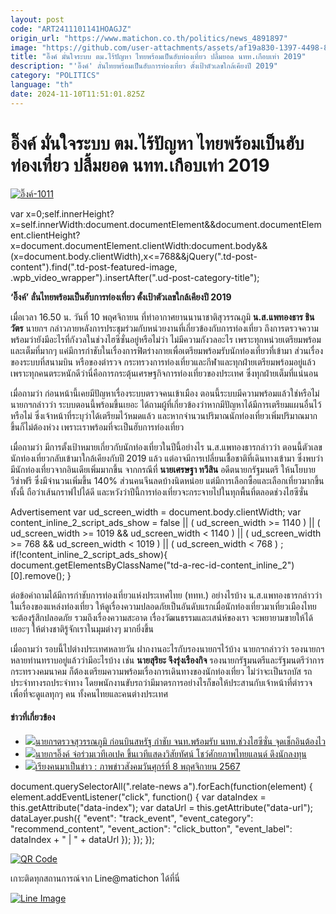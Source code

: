 ```yaml
---
layout: post
code: "ART2411101141HOAGJZ"
origin_url: "https://www.matichon.co.th/politics/news_4891897"
image: "https://github.com/user-attachments/assets/af19a830-1397-4498-82f0-cd47a523856d"
title: "อิ๊งค์ มั่นใจระบบ ตม.ไร้ปัญหา ไทยพร้อมเป็นฮับท่องเที่ยว ปลื้มยอด นทท.เกือบเท่า 2019"
description: "'อิ๊งค์' ลั่นไทยพร้อมเป็นฮับการท่องเที่ยว ตั้งเป้าตัวเลขใกล้เคียงปี 2019"
category: "POLITICS"
language: "th"
date: 2024-11-10T11:51:01.825Z
---
```


# อิ๊งค์ มั่นใจระบบ ตม.ไร้ปัญหา ไทยพร้อมเป็นฮับท่องเที่ยว ปลื้มยอด นทท.เกือบเท่า 2019

[![](https://www.matichon.co.th/wp-content/uploads/2024/11/อิ๊งค์-1011.jpg "อิ๊งค์-1011")](https://www.matichon.co.th/wp-content/uploads/2024/11/อิ๊งค์-1011.jpg)

var x=0;self.innerHeight?x=self.innerWidth:document.documentElement&&document.documentElement.clientHeight?x=document.documentElement.clientWidth:document.body&&(x=document.body.clientWidth),x<=768&&jQuery(".td-post-content").find(".td-post-featured-image, .wpb\_video\_wrapper").insertAfter(".ud-post-category-title");

**‘อิ๊งค์’ ลั่นไทยพร้อมเป็นฮับการท่องเที่ยว ตั้งเป้าตัวเลขใกล้เคียงปี 2019**

เมื่อเวลา 16.50 น. วันที่ 10 พฤศจิกายน ที่ท่าอากาศยานนานาชาติสุวรรณภูมิ **น.ส.แพทองธาร ชินวัตร** นายกฯ กล่าวภายหลังการประชุมร่วมกับหน่วยงานที่เกี่ยวข้องกับการท่องเที่ยว ถึงการตรวจความพร้อมว่ายังมีอะไรที่กังวลในช่วงไฮซีซั่นอยู่หรือไม่ว่า ไม่มีความกังวลอะไร เพราะทุกหน่วยเตรียมพร้อมและเต็มที่มากๆ แค่มีการกำชับในเรื่องการฟิตร่างกายเพื่อเตรียมพร้อมรับนักท่องเที่ยวที่เข้ามา ส่วนเรื่องของระบบที่สนามบิน หรือของตำรวจ กระทรวงการท่องเที่ยวและกีฬาและทุกฝ่ายเตรียมพร้อมอยู่แล้ว เพราะทุกคนตระหนักดีว่านี่คือการกระตุ้นเศรษฐกิจการท่องเที่ยวของประเทศ ซึ่งทุกฝ่ายเต็มที่แน่นอน

เมื่อถามว่า ก่อนหน้านี้เคยมีปัญหาเรื่องระบบตรวจคนเข้าเมือง ตอนนี้ระบบมีความพร้อมแล้วใช่หรือไม่ นายกฯกล่าวว่า ระบบตอนนี้พร้อมขึ้นเยอะ ได้ถามผู้ที่เกี่ยวข้องว่าหากมีปัญหาได้มีการเตรียมแผนอื่นไว้หรือไม่ ซึ่งเจ้าหน้าที่ระบุว่าได้เตรียมไว้หมดแล้ว และหากจำนวนปริมาณนักท่องเที่ยวเพิ่มปริมาณมากขึ้นก็ไม่ต้องห่วง เพราะเราพร้อมที่จะเป็นฮับการท่องเที่ยว

เมื่อถามว่า มีการตั้งเป้าหมายเกี่ยวกับนักท่องเที่ยวในปีนี้อย่างไร น.ส.แพทองธารกล่าวว่า ตอนนี้ตัวเลขนักท่องเที่ยวกลับเข้ามาใกล้เคียงกับปี 2019 แล้ว แต่อาจมีการเปลี่ยนเชื้อชาติที่เดินทางเข้ามา ซึ่งพบว่ามีนักท่องเที่ยวจากอินเดียเพิ่มมากขึ้น จากกรณีที่ **นายเศรษฐา ทวีสิน** อดีตนายกรัฐมนตรี ให้นโยบายวีซ่าฟรี ซึ่งมีจำนวนเพิ่มขึ้น 140% ส่วนคนจีนลดบ้างนิดหน่อย แต่มีการเลือกซื้อและเลือกเที่ยวมากขึ้น ทั้งนี้ ถือว่าเส้นกราฟไปได้ดี และหวังว่าปีนี้การท่องเที่ยวจะกระจายไปในทุกพื้นที่ตลอดช่วงไฮซีซั่น

Advertisement var ud\_screen\_width = document.body.clientWidth; var content\_inline\_2\_script\_ads\_show = false || ( ud\_screen\_width >= 1140 ) || ( ud\_screen\_width >= 1019 && ud\_screen\_width < 1140 ) || ( ud\_screen\_width >= 768 && ud\_screen\_width < 1019 ) || ( ud\_screen\_width < 768 ) ; if(!content\_inline\_2\_script\_ads\_show){ document.getElementsByClassName("td-a-rec-id-content\_inline\_2")\[0\].remove(); }

ต่อข้อคำถามได้มีการกำชับการท่องเที่ยวแห่งประเทศไทย (ททท.) อย่างไรบ้าง น.ส.แพทองธารกล่าวว่า ในเรื่องของแหล่งท่องเที่ยว ให้ดูเรื่องความปลอดภัยเป็นอันดับแรกเมื่อนักท่องเที่ยวมาเที่ยวเมืองไทย จะต้องรู้สึกปลอดภัย รวมถึงเรื่องความสะอาด เรื่องวัฒนธรรมและเสน่ห์ของเรา จะพยายามขายให้ได้เยอะๆ ให้ต่างชาติรู้จักเราในมุมต่างๆ มากยิ่งขึ้น

เมื่อถามว่า รอบนี้ไปต่างประเทศหลายวัน ฝากงานอะไรกับรองนายกฯไว้บ้าง นายกฯกล่าวว่า รองนายกฯหลายท่านทราบอยู่แล้วว่ามีอะไรบ้าง เช่น **นายสุริยะ จึงรุ่งเรืองกิจ** รองนายกรัฐมนตรีและรัฐมนตรีว่าการกระทรวงคมนาคม ก็ต้องเตรียมความพร้อมเรื่องการเดินทางของนักท่องเที่ยว ไม่ว่าจะเป็นรถบัส รถประจำทางรถประจำทาง โดยพนักงานขับรถว่ามีมาตรการอย่างไรก็ขอให้ประสานกับเจ้าหน้าที่ตำรวจ เพื่อที่จะดูแลทุกๆ คน ทั้งคนไทยและคนต่างประเทศ

#### ข่าวที่เกี่ยวข้อง

*   [![](https://www.matichon.co.th/wp-content/uploads/2024/11/นายก-สุวรรณภูมิ010.jpg)นายกฯตรวจสุวรรณภูมิ ก่อนบินสหรัฐ กำชับ จนท.พร้อมรับ นทท.ช่วงไฮซีซั่น จุดเช็กอินต้องไว](https://www.matichon.co.th/politics/news_4891845)
*   [![](https://www.matichon.co.th/wp-content/uploads/2024/11/1-66-1.jpg)นายกฯอิ๊งค์ จ่อร่วมเวทีเอเปค ขึ้นเวทีแสดงวิสัยทัศน์ โชว์ศักยภาพไทยแลนด์ ดึงนักลงทุน](https://www.matichon.co.th/politics/news_4889839)
*   [![](https://www.matichon.co.th/wp-content/uploads/2024/11/Online-060811.jpg)เรียงคนมาเป็นข่าว : ภาพข่าวสังคมวันศุกร์ที่ 8 พฤศจิกายน 2567](https://www.matichon.co.th/politics/%e0%b9%80%e0%b8%a3%e0%b8%b5%e0%b8%a2%e0%b8%87%e0%b8%84%e0%b8%99-%e0%b8%a0%e0%b8%b2%e0%b8%9e%e0%b8%82%e0%b9%88%e0%b8%b2%e0%b8%a7%e0%b8%aa%e0%b8%b1%e0%b8%87%e0%b8%84%e0%b8%a1/news_4888650)

document.querySelectorAll(".relate-news a").forEach(function(element) { element.addEventListener("click", function() { var dataIndex = this.getAttribute("data-index"); var dataUrl = this.getAttribute("data-url"); dataLayer.push({ "event": "track\_event", "event\_category": "recommend\_content", "event\_action": "click\_button", "event\_label": dataIndex + " | " + dataUrl }); }); });

[![QR Code](https://www.matichon.co.th/wp-content/uploads/2023/07/wob1371z.jpg)](https://lin.ee/ht0nDxX)

เกาะติดทุกสถานการณ์จาก Line@matichon ได้ที่นี่

[![Line Image](https://www.matichon.co.th/wp-content/uploads/2023/07/th.png)](https://lin.ee/ht0nDxX)